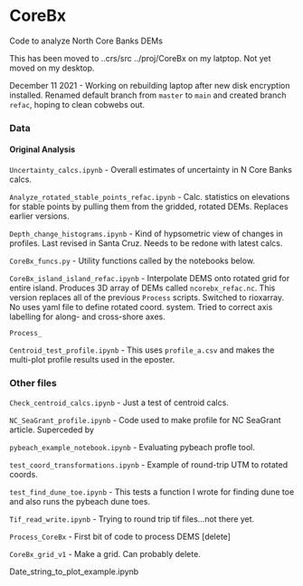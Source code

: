 # CoreBx
Code to analyze North Core Banks DEMs

This has been moved to ..crs/src ../proj/CoreBx on my latptop. Not yet moved on my desktop.

December 11 2021 - Working on rebuilding laptop after new disk encryption installed. Renamed default branch from `master` to `main` and created branch `refac`, hoping to clean cobwebs out.

### Data  
#### Original Analysis  


`Uncertainty_calcs.ipynb` - Overall estimates of uncertainty in N Core Banks calcs.  

`Analyze_rotated_stable_points_refac.ipynb` - Calc. statistics on elevations for stable points by pulling them from the gridded, rotated DEMs. Replaces earlier versions.  

`Depth_change_histograms.ipynb` - Kind of hypsometric view of changes in profiles. Last revised in Santa Cruz. Needs to be redone with latest calcs.

`CoreBx_funcs.py` - Utility functions called by the notebooks below.

`CoreBx_island_island_refac.ipynb` - Interpolate DEMS onto rotated grid for entire island. Produces 3D array of DEMs called `ncorebx_refac.nc`. This version replaces all of the previous `Process` scripts. Switched to rioxarray. No uses yaml file to define rotated coord. system. Tried to correct axis labelling for along- and cross-shore axes.  

`Process_`

`Centroid_test_profile.ipynb` - This uses `profile_a.csv` and makes the multi-plot profile results used in the eposter.

### Other files

`Check_centroid_calcs.ipynb` - Just a test of centroid calcs.

`NC_SeaGrant_profile.ipynb` - Code used to make profile for NC SeaGrant article. Superceded by

`pybeach_example_notebook.ipynb` - Evaluating pybeach profle tool.

`test_coord_transformations.ipynb` - Example of round-trip UTM to rotated coords.  

`test_find_dune_toe.ipynb` - This tests a function I wrote for finding dune toe and also runs the pybeach dune toes.  

`Tif_read_write.ipynb` - Trying to round trip tif files...not there yet.

`Process_CoreBx` - First bit of code to process DEMS [delete]

`CoreBx_grid_v1` - Make a grid. Can probably delete.

Date_string_to_plot_example.ipynb
